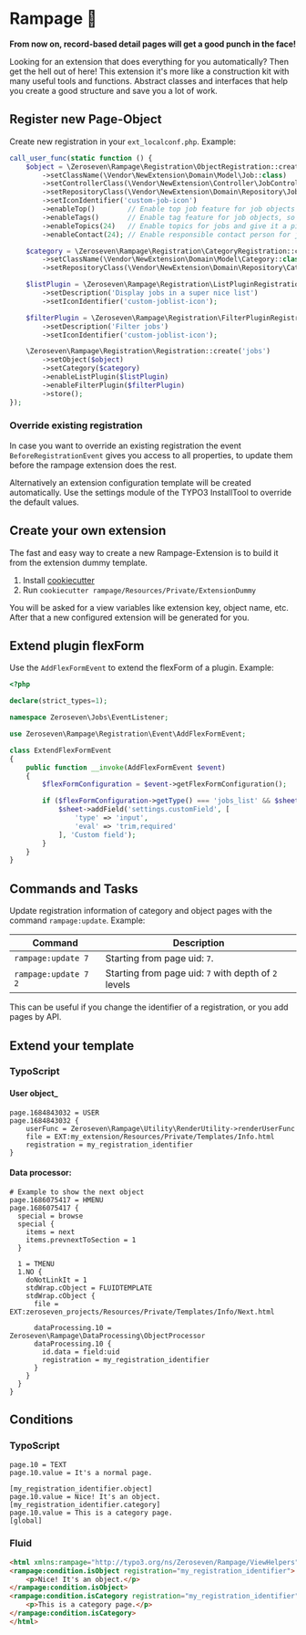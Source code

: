 # Rampage 🤬

**From now on, record-based detail pages will get a good punch in the face!**

Looking for an extension that does everything for you automatically? Then get the hell out of here! This extension it's
more like a construction kit with many useful tools and functions. Abstract classes and interfaces that help you create
a good structure and save you a lot of work.


## Register new Page-Object

Create new registration in your `ext_localconf.php`. Example:

```php
call_user_func(static function () {
    $object = \Zeroseven\Rampage\Registration\ObjectRegistration::create('Job')
        ->setClassName(\Vendor\NewExtension\Domain\Model\Job::class)
        ->setControllerClass(\Vendor\NewExtension\Controller\JobController::class)
        ->setRepositoryClass(\Vendor\NewExtension\Domain\Repository\JobRepository::class)
        ->setIconIdentifier('custom-job-icon')
        ->enableTop()        // Enable top job feature for job objects
        ->enableTags()       // Enable tag feature for job objects, so tagging and filtering tags is possible
        ->enableTopics(24)   // Enable topics for jobs and give it a pid where to store these
        ->enableContact(24); // Enable responsible contact person for job objects

    $category = \Zeroseven\Rampage\Registration\CategoryRegistration::create('Job-Category')
        ->setClassName(\Vendor\NewExtension\Domain\Model\Category::class)
        ->setRepositoryClass(\Vendor\NewExtension\Domain\Repository\CategoryRepository::class);

    $listPlugin = \Zeroseven\Rampage\Registration\ListPluginRegistration::create('Job list')
        ->setDescription('Display jobs in a super nice list')
        ->setIconIdentifier('custom-joblist-icon');

    $filterPlugin = \Zeroseven\Rampage\Registration\FilterPluginRegistration::create('Job filter')
        ->setDescription('Filter jobs')
        ->setIconIdentifier('custom-joblist-icon');

    \Zeroseven\Rampage\Registration\Registration::create('jobs')
        ->setObject($object)
        ->setCategory($category)
        ->enableListPlugin($listPlugin)
        ->enableFilterPlugin($filterPlugin)
        ->store();
});
```

### Override existing registration

In case you want to override an existing registration the event `BeforeRegistrationEvent` gives you access to all properties, to update them before the rampage extension does the rest.

Alternatively an extension configuration template will be created automatically. Use the settings module of the TYPO3 InstallTool to override the default values.

## Create your own extension

The fast and easy way to create a new Rampage-Extension is to build it from the extension dummy template.

1. Install [cookiecutter](https://cookiecutter.readthedocs.io/en/stable/installation.html#alternate-installations)
2. Run `cookiecutter rampage/Resources/Private/ExtensionDummy`

You will be asked for a view variables like extension key, object name, etc.
After that a new configured extension will be generated for you.

## Extend plugin flexForm

Use the `AddFlexFormEvent` to extend the flexForm of a plugin. Example:

```php
<?php

declare(strict_types=1);

namespace Zeroseven\Jobs\EventListener;

use Zeroseven\Rampage\Registration\Event\AddFlexFormEvent;

class ExtendFlexFormEvent
{
    public function __invoke(AddFlexFormEvent $event)
    {
        $flexFormConfiguration = $event->getFlexFormConfiguration();

        if ($flexFormConfiguration->getType() === 'jobs_list' && $sheet = $flexFormConfiguration->getSheet('filter')) {
            $sheet->addField('settings.customField', [
                'type' => 'input',
                'eval' => 'trim,required'
            ], 'Custom field');
        }
    }
}
```

## Commands and Tasks

Update registration information of category and object pages with the command `rampage:update`. Example:

| Command | Description |
|---------|-------------|
|`rampage:update 7`| Starting from page uid: `7`. |
|`rampage:update 7 2`| Starting from page uid: `7` with depth of `2` levels |

This can be useful if you change the identifier of a registration, or you add pages by API.

## Extend your template

### TypoScript

#### User object_

```typo3_typoscript
page.1684843032 = USER
page.1684843032 {
    userFunc = Zeroseven\Rampage\Utility\RenderUtility->renderUserFunc
    file = EXT:my_extension/Resources/Private/Templates/Info.html
    registration = my_registration_identifier
}
```

#### Data processor:

```typo3_typoscript
# Example to show the next object
page.1686075417 = HMENU
page.1686075417 {
  special = browse
  special {
    items = next
    items.prevnextToSection = 1
  }

  1 = TMENU
  1.NO {
    doNotLinkIt = 1
    stdWrap.cObject = FLUIDTEMPLATE
    stdWrap.cObject {
      file = EXT:zeroseven_projects/Resources/Private/Templates/Info/Next.html

      dataProcessing.10 = Zeroseven\Rampage\DataProcessing\ObjectProcessor
      dataProcessing.10 {
        id.data = field:uid
        registration = my_registration_identifier
      }
    }
  }
}
```

## Conditions

### TypoScript
```typo3_typoscript
page.10 = TEXT
page.10.value = It's a normal page.

[my_registration_identifier.object]
page.10.value = Nice! It's an object.
[my_registration_identifier.category]
page.10.value = This is a category page.
[global]
```

### Fluid
```html
<html xmlns:rampage="http://typo3.org/ns/Zeroseven/Rampage/ViewHelpers" data-namespace-typo3-fluid="true">
<rampage:condition.isObject registration="my_registration_identifier">
    <p>Nice! It's an object.</p>
</rampage:condition.isObject>
<rampage:condition.isCategory registration="my_registration_identifier">
    <p>This is a category page.</p>
</rampage:condition.isCategory>
</html>
```

